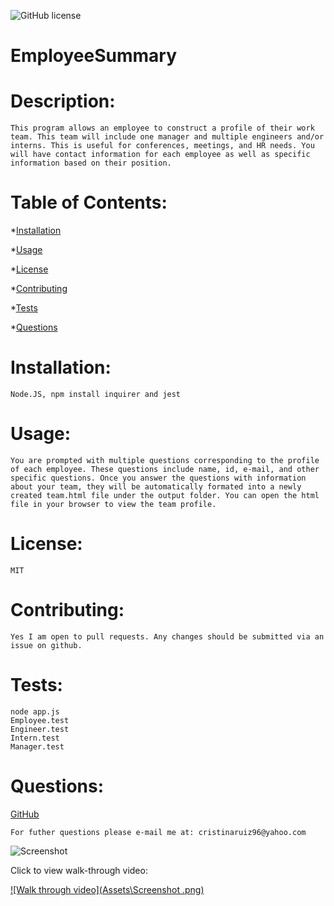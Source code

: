 
![GitHub license](https://img.shields.io/badge/license-MIT-orange.svg)    
# EmployeeSummary
# Description: 

    This program allows an employee to construct a profile of their work team. This team will include one manager and multiple engineers and/or interns. This is useful for conferences, meetings, and HR needs. You will have contact information for each employee as well as specific information based on their position.

# Table of Contents: 
*[Installation](#installation)

*[Usage](#usage)

*[License](#license)

*[Contributing](#contributing)

*[Tests](#tests)

*[Questions](#questions)

# Installation: 

    Node.JS, npm install inquirer and jest

# Usage: 

    You are prompted with multiple questions corresponding to the profile of each employee. These questions include name, id, e-mail, and other specific questions. Once you answer the questions with information about your team, they will be automatically formated into a newly created team.html file under the output folder. You can open the html file in your browser to view the team profile.
# License: 

    MIT

# Contributing: 

    Yes I am open to pull requests. Any changes should be submitted via an issue on github.

# Tests: 

    node app.js
    Employee.test
    Engineer.test
    Intern.test
    Manager.test

# Questions: 

<a href="https://www.github.com/cristinaruiz21">GitHub</a>

    For futher questions please e-mail me at: cristinaruiz96@yahoo.com
    

![Screenshot ](https://user-images.githubusercontent.com/64928939/96667200-34c1e100-131e-11eb-9df8-469a039a85d8.png)


Click to view walk-through video:

[![Walk through video](Assets\Screenshot .png)](https://drive.google.com/file/d/13XAoRvHx_2QDakuaWa9Dfa6hIfSnDBsl/view)
